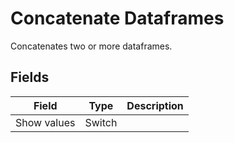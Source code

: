 # Concatenate Dataframes
Concatenates two or more dataframes.
## Fields
Field | Type | Description
----- | ---- | -----------
Show values | Switch | 